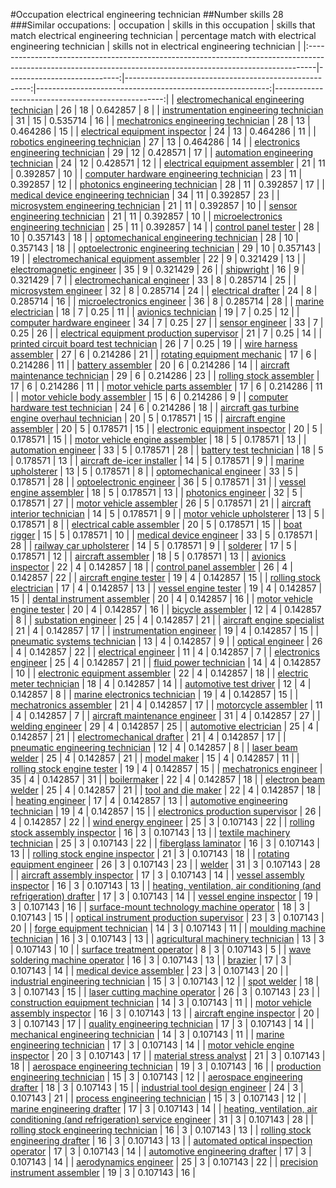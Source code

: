 #Occupation electrical engineering technician
##Number skills 28
###Similar occupations:
| occupation                                                                                                                                                    |   skills in this occupation |   skills that match electrical engineering technician |   percentage match with electrical engineering technician |   skills not in electrical engineering technician |
|:--------------------------------------------------------------------------------------------------------------------------------------------------------------|----------------------------:|------------------------------------------------------:|----------------------------------------------------------:|--------------------------------------------------:|
| [electromechanical engineering technician](electromechanical_engineering_technician.md)                                                                       |                          26 |                                                    18 |                                                  0.642857 |                                                 8 |
| [instrumentation engineering technician](instrumentation_engineering_technician.md)                                                                           |                          31 |                                                    15 |                                                  0.535714 |                                                16 |
| [mechatronics engineering technician](mechatronics_engineering_technician.md)                                                                                 |                          28 |                                                    13 |                                                  0.464286 |                                                15 |
| [electrical equipment inspector](electrical_equipment_inspector.md)                                                                                           |                          24 |                                                    13 |                                                  0.464286 |                                                11 |
| [robotics engineering technician](robotics_engineering_technician.md)                                                                                         |                          27 |                                                    13 |                                                  0.464286 |                                                14 |
| [electronics engineering technician](electronics_engineering_technician.md)                                                                                   |                          29 |                                                    12 |                                                  0.428571 |                                                17 |
| [automation engineering technician](automation_engineering_technician.md)                                                                                     |                          24 |                                                    12 |                                                  0.428571 |                                                12 |
| [electrical equipment assembler](electrical_equipment_assembler.md)                                                                                           |                          21 |                                                    11 |                                                  0.392857 |                                                10 |
| [computer hardware engineering technician](computer_hardware_engineering_technician.md)                                                                       |                          23 |                                                    11 |                                                  0.392857 |                                                12 |
| [photonics engineering technician](photonics_engineering_technician.md)                                                                                       |                          28 |                                                    11 |                                                  0.392857 |                                                17 |
| [medical device engineering technician](medical_device_engineering_technician.md)                                                                             |                          34 |                                                    11 |                                                  0.392857 |                                                23 |
| [microsystem engineering technician](microsystem_engineering_technician.md)                                                                                   |                          21 |                                                    11 |                                                  0.392857 |                                                10 |
| [sensor engineering technician](sensor_engineering_technician.md)                                                                                             |                          21 |                                                    11 |                                                  0.392857 |                                                10 |
| [microelectronics engineering technician](microelectronics_engineering_technician.md)                                                                         |                          25 |                                                    11 |                                                  0.392857 |                                                14 |
| [control panel tester](control_panel_tester.md)                                                                                                               |                          28 |                                                    10 |                                                  0.357143 |                                                18 |
| [optomechanical engineering technician](optomechanical_engineering_technician.md)                                                                             |                          28 |                                                    10 |                                                  0.357143 |                                                18 |
| [optoelectronic engineering technician](optoelectronic_engineering_technician.md)                                                                             |                          29 |                                                    10 |                                                  0.357143 |                                                19 |
| [electromechanical equipment assembler](electromechanical_equipment_assembler.md)                                                                             |                          22 |                                                     9 |                                                  0.321429 |                                                13 |
| [electromagnetic engineer](electromagnetic_engineer.md)                                                                                                       |                          35 |                                                     9 |                                                  0.321429 |                                                26 |
| [shipwright](shipwright.md)                                                                                                                                   |                          16 |                                                     9 |                                                  0.321429 |                                                 7 |
| [electromechanical engineer](electromechanical_engineer.md)                                                                                                   |                          33 |                                                     8 |                                                  0.285714 |                                                25 |
| [microsystem engineer](microsystem_engineer.md)                                                                                                               |                          32 |                                                     8 |                                                  0.285714 |                                                24 |
| [electrical drafter](electrical_drafter.md)                                                                                                                   |                          24 |                                                     8 |                                                  0.285714 |                                                16 |
| [microelectronics engineer](microelectronics_engineer.md)                                                                                                     |                          36 |                                                     8 |                                                  0.285714 |                                                28 |
| [marine electrician](marine_electrician.md)                                                                                                                   |                          18 |                                                     7 |                                                  0.25     |                                                11 |
| [avionics technician](avionics_technician.md)                                                                                                                 |                          19 |                                                     7 |                                                  0.25     |                                                12 |
| [computer hardware engineer](computer_hardware_engineer.md)                                                                                                   |                          34 |                                                     7 |                                                  0.25     |                                                27 |
| [sensor engineer](sensor_engineer.md)                                                                                                                         |                          33 |                                                     7 |                                                  0.25     |                                                26 |
| [electrical equipment production supervisor](electrical_equipment_production_supervisor.md)                                                                   |                          21 |                                                     7 |                                                  0.25     |                                                14 |
| [printed circuit board test technician](printed_circuit_board_test_technician.md)                                                                             |                          26 |                                                     7 |                                                  0.25     |                                                19 |
| [wire harness assembler](wire_harness_assembler.md)                                                                                                           |                          27 |                                                     6 |                                                  0.214286 |                                                21 |
| [rotating equipment mechanic](rotating_equipment_mechanic.md)                                                                                                 |                          17 |                                                     6 |                                                  0.214286 |                                                11 |
| [battery assembler](battery_assembler.md)                                                                                                                     |                          20 |                                                     6 |                                                  0.214286 |                                                14 |
| [aircraft maintenance technician](aircraft_maintenance_technician.md)                                                                                         |                          29 |                                                     6 |                                                  0.214286 |                                                23 |
| [rolling stock assembler](rolling_stock_assembler.md)                                                                                                         |                          17 |                                                     6 |                                                  0.214286 |                                                11 |
| [motor vehicle parts assembler](motor_vehicle_parts_assembler.md)                                                                                             |                          17 |                                                     6 |                                                  0.214286 |                                                11 |
| [motor vehicle body assembler](motor_vehicle_body_assembler.md)                                                                                               |                          15 |                                                     6 |                                                  0.214286 |                                                 9 |
| [computer hardware test technician](computer_hardware_test_technician.md)                                                                                     |                          24 |                                                     6 |                                                  0.214286 |                                                18 |
| [aircraft gas turbine engine overhaul technician](aircraft_gas_turbine_engine_overhaul_technician.md)                                                         |                          20 |                                                     5 |                                                  0.178571 |                                                15 |
| [aircraft engine assembler](aircraft_engine_assembler.md)                                                                                                     |                          20 |                                                     5 |                                                  0.178571 |                                                15 |
| [electronic equipment inspector](electronic_equipment_inspector.md)                                                                                           |                          20 |                                                     5 |                                                  0.178571 |                                                15 |
| [motor vehicle engine assembler](motor_vehicle_engine_assembler.md)                                                                                           |                          18 |                                                     5 |                                                  0.178571 |                                                13 |
| [automation engineer](automation_engineer.md)                                                                                                                 |                          33 |                                                     5 |                                                  0.178571 |                                                28 |
| [battery test technician](battery_test_technician.md)                                                                                                         |                          18 |                                                     5 |                                                  0.178571 |                                                13 |
| [aircraft de-icer installer](aircraft_de-icer_installer.md)                                                                                                   |                          14 |                                                     5 |                                                  0.178571 |                                                 9 |
| [marine upholsterer](marine_upholsterer.md)                                                                                                                   |                          13 |                                                     5 |                                                  0.178571 |                                                 8 |
| [optomechanical engineer](optomechanical_engineer.md)                                                                                                         |                          33 |                                                     5 |                                                  0.178571 |                                                28 |
| [optoelectronic engineer](optoelectronic_engineer.md)                                                                                                         |                          36 |                                                     5 |                                                  0.178571 |                                                31 |
| [vessel engine assembler](vessel_engine_assembler.md)                                                                                                         |                          18 |                                                     5 |                                                  0.178571 |                                                13 |
| [photonics engineer](photonics_engineer.md)                                                                                                                   |                          32 |                                                     5 |                                                  0.178571 |                                                27 |
| [motor vehicle assembler](motor_vehicle_assembler.md)                                                                                                         |                          26 |                                                     5 |                                                  0.178571 |                                                21 |
| [aircraft interior technician](aircraft_interior_technician.md)                                                                                               |                          14 |                                                     5 |                                                  0.178571 |                                                 9 |
| [motor vehicle upholsterer](motor_vehicle_upholsterer.md)                                                                                                     |                          13 |                                                     5 |                                                  0.178571 |                                                 8 |
| [electrical cable assembler](electrical_cable_assembler.md)                                                                                                   |                          20 |                                                     5 |                                                  0.178571 |                                                15 |
| [boat rigger](boat_rigger.md)                                                                                                                                 |                          15 |                                                     5 |                                                  0.178571 |                                                10 |
| [medical device engineer](medical_device_engineer.md)                                                                                                         |                          33 |                                                     5 |                                                  0.178571 |                                                28 |
| [railway car upholsterer](railway_car_upholsterer.md)                                                                                                         |                          14 |                                                     5 |                                                  0.178571 |                                                 9 |
| [solderer](solderer.md)                                                                                                                                       |                          17 |                                                     5 |                                                  0.178571 |                                                12 |
| [aircraft assembler](aircraft_assembler.md)                                                                                                                   |                          18 |                                                     5 |                                                  0.178571 |                                                13 |
| [avionics inspector](avionics_inspector.md)                                                                                                                   |                          22 |                                                     4 |                                                  0.142857 |                                                18 |
| [control panel assembler](control_panel_assembler.md)                                                                                                         |                          26 |                                                     4 |                                                  0.142857 |                                                22 |
| [aircraft engine tester](aircraft_engine_tester.md)                                                                                                           |                          19 |                                                     4 |                                                  0.142857 |                                                15 |
| [rolling stock electrician](rolling_stock_electrician.md)                                                                                                     |                          17 |                                                     4 |                                                  0.142857 |                                                13 |
| [vessel engine tester](vessel_engine_tester.md)                                                                                                               |                          19 |                                                     4 |                                                  0.142857 |                                                15 |
| [dental instrument assembler](dental_instrument_assembler.md)                                                                                                 |                          20 |                                                     4 |                                                  0.142857 |                                                16 |
| [motor vehicle engine tester](motor_vehicle_engine_tester.md)                                                                                                 |                          20 |                                                     4 |                                                  0.142857 |                                                16 |
| [bicycle assembler](bicycle_assembler.md)                                                                                                                     |                          12 |                                                     4 |                                                  0.142857 |                                                 8 |
| [substation engineer](substation_engineer.md)                                                                                                                 |                          25 |                                                     4 |                                                  0.142857 |                                                21 |
| [aircraft engine specialist](aircraft_engine_specialist.md)                                                                                                   |                          21 |                                                     4 |                                                  0.142857 |                                                17 |
| [instrumentation engineer](instrumentation_engineer.md)                                                                                                       |                          19 |                                                     4 |                                                  0.142857 |                                                15 |
| [pneumatic systems technician](pneumatic_systems_technician.md)                                                                                               |                          13 |                                                     4 |                                                  0.142857 |                                                 9 |
| [optical engineer](optical_engineer.md)                                                                                                                       |                          26 |                                                     4 |                                                  0.142857 |                                                22 |
| [electrical engineer](electrical_engineer.md)                                                                                                                 |                          11 |                                                     4 |                                                  0.142857 |                                                 7 |
| [electronics engineer](electronics_engineer.md)                                                                                                               |                          25 |                                                     4 |                                                  0.142857 |                                                21 |
| [fluid power technician](fluid_power_technician.md)                                                                                                           |                          14 |                                                     4 |                                                  0.142857 |                                                10 |
| [electronic equipment assembler](electronic_equipment_assembler.md)                                                                                           |                          22 |                                                     4 |                                                  0.142857 |                                                18 |
| [electric meter technician](electric_meter_technician.md)                                                                                                     |                          18 |                                                     4 |                                                  0.142857 |                                                14 |
| [automotive test driver](automotive_test_driver.md)                                                                                                           |                          12 |                                                     4 |                                                  0.142857 |                                                 8 |
| [marine electronics technician](marine_electronics_technician.md)                                                                                             |                          19 |                                                     4 |                                                  0.142857 |                                                15 |
| [mechatronics assembler](mechatronics_assembler.md)                                                                                                           |                          21 |                                                     4 |                                                  0.142857 |                                                17 |
| [motorcycle assembler](motorcycle_assembler.md)                                                                                                               |                          11 |                                                     4 |                                                  0.142857 |                                                 7 |
| [aircraft maintenance engineer](aircraft_maintenance_engineer.md)                                                                                             |                          31 |                                                     4 |                                                  0.142857 |                                                27 |
| [welding engineer](welding_engineer.md)                                                                                                                       |                          29 |                                                     4 |                                                  0.142857 |                                                25 |
| [automotive electrician](automotive_electrician.md)                                                                                                           |                          25 |                                                     4 |                                                  0.142857 |                                                21 |
| [electromechanical drafter](electromechanical_drafter.md)                                                                                                     |                          21 |                                                     4 |                                                  0.142857 |                                                17 |
| [pneumatic engineering technician](pneumatic_engineering_technician.md)                                                                                       |                          12 |                                                     4 |                                                  0.142857 |                                                 8 |
| [laser beam welder](laser_beam_welder.md)                                                                                                                     |                          25 |                                                     4 |                                                  0.142857 |                                                21 |
| [model maker](model_maker.md)                                                                                                                                 |                          15 |                                                     4 |                                                  0.142857 |                                                11 |
| [rolling stock engine tester](rolling_stock_engine_tester.md)                                                                                                 |                          19 |                                                     4 |                                                  0.142857 |                                                15 |
| [mechatronics engineer](mechatronics_engineer.md)                                                                                                             |                          35 |                                                     4 |                                                  0.142857 |                                                31 |
| [boilermaker](boilermaker.md)                                                                                                                                 |                          22 |                                                     4 |                                                  0.142857 |                                                18 |
| [electron beam welder](electron_beam_welder.md)                                                                                                               |                          25 |                                                     4 |                                                  0.142857 |                                                21 |
| [tool and die maker](tool_and_die_maker.md)                                                                                                                   |                          22 |                                                     4 |                                                  0.142857 |                                                18 |
| [heating engineer](heating_engineer.md)                                                                                                                       |                          17 |                                                     4 |                                                  0.142857 |                                                13 |
| [automotive engineering technician](automotive_engineering_technician.md)                                                                                     |                          19 |                                                     4 |                                                  0.142857 |                                                15 |
| [electronics production supervisor](electronics_production_supervisor.md)                                                                                     |                          26 |                                                     4 |                                                  0.142857 |                                                22 |
| [wind energy engineer](wind_energy_engineer.md)                                                                                                               |                          25 |                                                     3 |                                                  0.107143 |                                                22 |
| [rolling stock assembly inspector](rolling_stock_assembly_inspector.md)                                                                                       |                          16 |                                                     3 |                                                  0.107143 |                                                13 |
| [textile machinery technician](textile_machinery_technician.md)                                                                                               |                          25 |                                                     3 |                                                  0.107143 |                                                22 |
| [fiberglass laminator](fiberglass_laminator.md)                                                                                                               |                          16 |                                                     3 |                                                  0.107143 |                                                13 |
| [rolling stock engine inspector](rolling_stock_engine_inspector.md)                                                                                           |                          21 |                                                     3 |                                                  0.107143 |                                                18 |
| [rotating equipment engineer](rotating_equipment_engineer.md)                                                                                                 |                          26 |                                                     3 |                                                  0.107143 |                                                23 |
| [welder](welder.md)                                                                                                                                           |                          31 |                                                     3 |                                                  0.107143 |                                                28 |
| [aircraft assembly inspector](aircraft_assembly_inspector.md)                                                                                                 |                          17 |                                                     3 |                                                  0.107143 |                                                14 |
| [vessel assembly inspector](vessel_assembly_inspector.md)                                                                                                     |                          16 |                                                     3 |                                                  0.107143 |                                                13 |
| [heating, ventilation, air conditioning (and refrigeration) drafter](heating,_ventilation,_air_conditioning_(and_refrigeration)_drafter.md)                   |                          17 |                                                     3 |                                                  0.107143 |                                                14 |
| [vessel engine inspector](vessel_engine_inspector.md)                                                                                                         |                          19 |                                                     3 |                                                  0.107143 |                                                16 |
| [surface-mount technology machine operator](surface-mount_technology_machine_operator.md)                                                                     |                          18 |                                                     3 |                                                  0.107143 |                                                15 |
| [optical instrument production supervisor](optical_instrument_production_supervisor.md)                                                                       |                          23 |                                                     3 |                                                  0.107143 |                                                20 |
| [forge equipment technician](forge_equipment_technician.md)                                                                                                   |                          14 |                                                     3 |                                                  0.107143 |                                                11 |
| [moulding machine technician](moulding_machine_technician.md)                                                                                                 |                          16 |                                                     3 |                                                  0.107143 |                                                13 |
| [agricultural machinery technician](agricultural_machinery_technician.md)                                                                                     |                          13 |                                                     3 |                                                  0.107143 |                                                10 |
| [surface treatment operator](surface_treatment_operator.md)                                                                                                   |                           8 |                                                     3 |                                                  0.107143 |                                                 5 |
| [wave soldering machine operator](wave_soldering_machine_operator.md)                                                                                         |                          16 |                                                     3 |                                                  0.107143 |                                                13 |
| [brazier](brazier.md)                                                                                                                                         |                          17 |                                                     3 |                                                  0.107143 |                                                14 |
| [medical device assembler](medical_device_assembler.md)                                                                                                       |                          23 |                                                     3 |                                                  0.107143 |                                                20 |
| [industrial engineering technician](industrial_engineering_technician.md)                                                                                     |                          15 |                                                     3 |                                                  0.107143 |                                                12 |
| [spot welder](spot_welder.md)                                                                                                                                 |                          18 |                                                     3 |                                                  0.107143 |                                                15 |
| [laser cutting machine operator](laser_cutting_machine_operator.md)                                                                                           |                          26 |                                                     3 |                                                  0.107143 |                                                23 |
| [construction equipment technician](construction_equipment_technician.md)                                                                                     |                          14 |                                                     3 |                                                  0.107143 |                                                11 |
| [motor vehicle assembly inspector](motor_vehicle_assembly_inspector.md)                                                                                       |                          16 |                                                     3 |                                                  0.107143 |                                                13 |
| [aircraft engine inspector](aircraft_engine_inspector.md)                                                                                                     |                          20 |                                                     3 |                                                  0.107143 |                                                17 |
| [quality engineering technician](quality_engineering_technician.md)                                                                                           |                          17 |                                                     3 |                                                  0.107143 |                                                14 |
| [mechanical engineering technician](mechanical_engineering_technician.md)                                                                                     |                          14 |                                                     3 |                                                  0.107143 |                                                11 |
| [marine engineering technician](marine_engineering_technician.md)                                                                                             |                          17 |                                                     3 |                                                  0.107143 |                                                14 |
| [motor vehicle engine inspector](motor_vehicle_engine_inspector.md)                                                                                           |                          20 |                                                     3 |                                                  0.107143 |                                                17 |
| [material stress analyst](material_stress_analyst.md)                                                                                                         |                          21 |                                                     3 |                                                  0.107143 |                                                18 |
| [aerospace engineering technician](aerospace_engineering_technician.md)                                                                                       |                          19 |                                                     3 |                                                  0.107143 |                                                16 |
| [production engineering technician](production_engineering_technician.md)                                                                                     |                          15 |                                                     3 |                                                  0.107143 |                                                12 |
| [aerospace engineering drafter](aerospace_engineering_drafter.md)                                                                                             |                          18 |                                                     3 |                                                  0.107143 |                                                15 |
| [industrial tool design engineer](industrial_tool_design_engineer.md)                                                                                         |                          24 |                                                     3 |                                                  0.107143 |                                                21 |
| [process engineering technician](process_engineering_technician.md)                                                                                           |                          15 |                                                     3 |                                                  0.107143 |                                                12 |
| [marine engineering drafter](marine_engineering_drafter.md)                                                                                                   |                          17 |                                                     3 |                                                  0.107143 |                                                14 |
| [heating, ventilation, air conditioning (and refrigeration) service engineer](heating,_ventilation,_air_conditioning_(and_refrigeration)_service_engineer.md) |                          31 |                                                     3 |                                                  0.107143 |                                                28 |
| [rolling stock engineering technician](rolling_stock_engineering_technician.md)                                                                               |                          16 |                                                     3 |                                                  0.107143 |                                                13 |
| [rolling stock engineering drafter](rolling_stock_engineering_drafter.md)                                                                                     |                          16 |                                                     3 |                                                  0.107143 |                                                13 |
| [automated optical inspection operator](automated_optical_inspection_operator.md)                                                                             |                          17 |                                                     3 |                                                  0.107143 |                                                14 |
| [automotive engineering drafter](automotive_engineering_drafter.md)                                                                                           |                          17 |                                                     3 |                                                  0.107143 |                                                14 |
| [aerodynamics engineer](aerodynamics_engineer.md)                                                                                                             |                          25 |                                                     3 |                                                  0.107143 |                                                22 |
| [precision instrument assembler](precision_instrument_assembler.md)                                                                                           |                          19 |                                                     3 |                                                  0.107143 |                                                16 |
